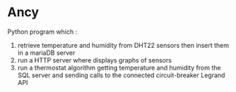 # Ancy

Python program which :
1. retrieve temperature and humidity from DHT22 sensors then insert them in a mariaDB server
2. run a HTTP server where displays graphs of sensors
3. run a thermostat algorithm getting temperature and humidity from the SQL server and sending calls to the connected circuit-breaker Legrand API
